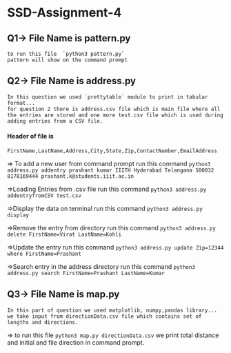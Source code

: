 # SSD-Assignment-4

## Q1-> File Name is pattern.py

    to run this file  `python3 pattern.py`
    pattern will show on the command prompt

## Q2-> File Name is address.py

    In this question we used `prettytable` module to print in tabular format...
    for question 2 there is address.csv file which is main file where all the entries are stored and one more test.csv file which is used during adding entries from a CSV file.

#### Header of file is

`FirstName,LastName,Address,City,State,Zip,ContactNumber,EmailAddress`

=> To add a new user from command prompt
run this command `python3 address.py addentry prashant kumar IIITH Hyderabad Telangana 500032 8178169444 prashant.k@students.iiit.ac.in`

=>Loading Entries from .csv file
run this command `python3 address.py addentryfromCSV test.csv`

=>Display the data on terminal
run this command `python3 address.py display`

=>Remove the entry from directory
run this command `python3 address.py delete FirstName=Virat LastName=Kohli`

=>Update the entry
run this command `python3 address.py update Zip=12344 where FirstName=Prashant`

=>Search entry in the address directory
run this command `python3 address.py search FirstName=Prashant LastName=Kumar`

## Q3-> File Name is map.py

    In this part of question we used matplotlib, numpy,pandas library...
    we take input from directionData.csv file which contains set of lengths and directions.

=> to run this file `python3 map.py directionData.csv`
we print total distance and initial and file direction in command prompt.
